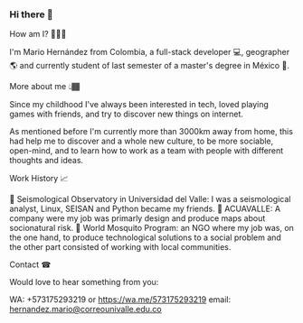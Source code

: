 ### Hi there 👋

<!--
**Mario1927/Mario1927** is a ✨ _special_ ✨ repository because its `README.md` (this file) appears on your GitHub profile.

Here are some ideas to get you started:

- 🔭 I’m currently working on ...
- 🌱 I’m currently learning ...
- 👯 I’m looking to collaborate on ...
- 🤔 I’m looking for help with ...
- 💬 Ask me about ...
- 📫 How to reach me: ...
- 😄 Pronouns: ...
- ⚡ Fun fact: ...
-->

How am I? 👨🏾‍🦱

I'm Mario Hernández from Colombia, a full-stack developer 💻, geographer 🌎 and currently student of last semester of a master's degree in México 📒. 

More about me 👆🏾

Since my childhood I've always been interested in tech, loved playing games with friends, and try to discover new things on internet. 

As mentioned before I'm currently more than 3000km away from home, this had help me to discover and a whole new culture, to be more sociable, open-mind, and to learn how to work as a team with people with different thoughts and ideas.

Work History 📈

🔹 Seismological Observatory in Universidad del Valle: I was a seismological analyst, Linux, SEISAN and Python became my friends.
🔹 ACUAVALLE: A company were my job was primarly design and produce maps about socionatural risk.
🔹 World Mosquito Program: an NGO where my job was, on the one hand, to produce technological solutions to a social problem and the other part consisted of working with local communities.

Contact ☎

Would love to hear something from you:

WA: +573175293219 or https://wa.me/573175293219
email: hernandez.mario@correounivalle.edu.co
